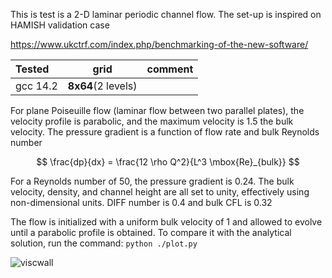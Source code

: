 
This is test is a 2-D laminar periodic channel flow.
The set-up is inspired on HAMISH validation case

https://www.ukctrf.com/index.php/benchmarking-of-the-new-software/


Tested       |          grid | comment
:----------- |:-------------:| -----------:
gcc 14.2     | **8x64**(2 levels)        | 


For plane Poiseuille flow (laminar flow between two parallel plates), the velocity profile is parabolic, and the maximum velocity is 1.5 the bulk velocity.
​The pressure gradient is a function of flow rate and bulk Reynolds number

$$
\frac{dp}{dx} = \frac{12 \rho Q^2}{L^3 \mbox{Re}_{bulk}}
$$

For a Reynolds number of 50, the pressure gradient is 0.24. The bulk velocity, density, and channel height are all set to unity, effectively using non-dimensional units.
DIFF number is 0.4 and bulk CFL is 0.32

The flow is initialized with a uniform bulk velocity of 1 and allowed to evolve until a parabolic profile is obtained. To compare it with the analytical solution, run the command: ```python ./plot.py``` 

![viscwall](images/viscwall.png)






